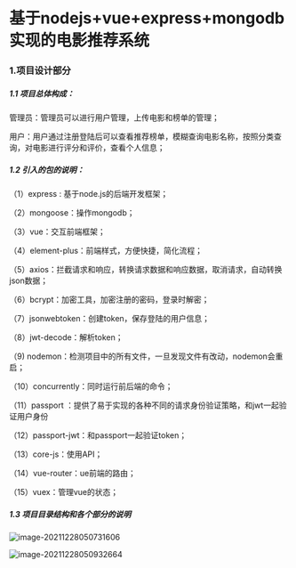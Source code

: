 # 基于nodejs+vue+express+mongodb实现的电影推荐系统

### 1.项目设计部分

##### 1.1  项目总体构成：

管理员：管理员可以进行用户管理，上传电影和榜单的管理；

用户：用户通过注册登陆后可以查看推荐榜单，模糊查询电影名称，按照分类查询，对电影进行评分和评价，查看个人信息；

##### 1.2  引入的包的说明：

（1）express : 基于node.js的后端开发框架；

（2）mongoose：操作mongodb；

（3）vue：交互前端框架；

（4）element-plus：前端样式，方便快捷，简化流程；

（5）axios：拦截请求和响应，转换请求数据和响应数据，取消请求，自动转换json数据；

（6）bcrypt：加密工具，加密注册的密码，登录时解密；

（7）jsonwebtoken：创建token，保存登陆的用户信息；

（8）jwt-decode：解析token；

（9)   nodemon：检测项目中的所有文件，一旦发现文件有改动，nodemon会重启；

（10）concurrently：同时运行前后端的命令；

（11）passport ：提供了易于实现的各种不同的请求身份验证策略，和jwt一起验证用户身份

（12）passport-jwt：和passport一起验证token；

（13）core-js：使用API；

（14）vue-router：ue前端的路由；

（15）vuex：管理vue的状态；

##### 1.3  项目目录结构和各个部分的说明

![image-20211228050731606](image-20211228050731606.png)

![image-20211228050932664](image-20211228050932664.png)
